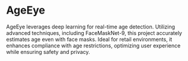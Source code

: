 # AgeEye
AgeEye leverages deep learning for real-time age detection. Utilizing advanced techniques, including FaceMaskNet-9, this project accurately estimates age even with face masks. Ideal for retail environments, it enhances compliance with age restrictions, optimizing user experience while ensuring safety and privacy.

